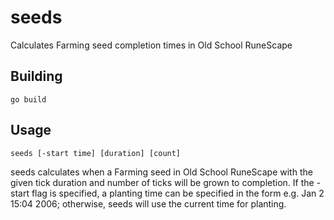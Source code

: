 seeds
=====

Calculates Farming seed completion times in Old School RuneScape

Building
--------

    go build


Usage
-----

    seeds [-start time] [duration] [count]

seeds calculates when a Farming seed in Old School RuneScape with the given
tick duration and number of ticks will be grown to completion. If the -start
flag is specified, a planting time can be specified in the form e.g.
Jan 2 15:04 2006; otherwise, seeds will use the current time for planting.
